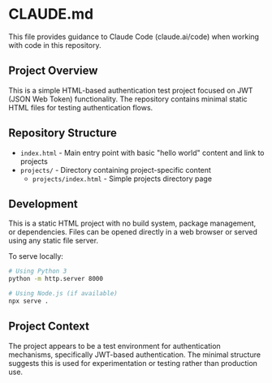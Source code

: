 # CLAUDE.md

This file provides guidance to Claude Code (claude.ai/code) when working with code in this repository.

## Project Overview

This is a simple HTML-based authentication test project focused on JWT (JSON Web Token) functionality. The repository contains minimal static HTML files for testing authentication flows.

## Repository Structure

- `index.html` - Main entry point with basic "hello world" content and link to projects
- `projects/` - Directory containing project-specific content
  - `projects/index.html` - Simple projects directory page

## Development

This is a static HTML project with no build system, package management, or dependencies. Files can be opened directly in a web browser or served using any static file server.

To serve locally:
```bash
# Using Python 3
python -m http.server 8000

# Using Node.js (if available)
npx serve .
```

## Project Context

The project appears to be a test environment for authentication mechanisms, specifically JWT-based authentication. The minimal structure suggests this is used for experimentation or testing rather than production use.